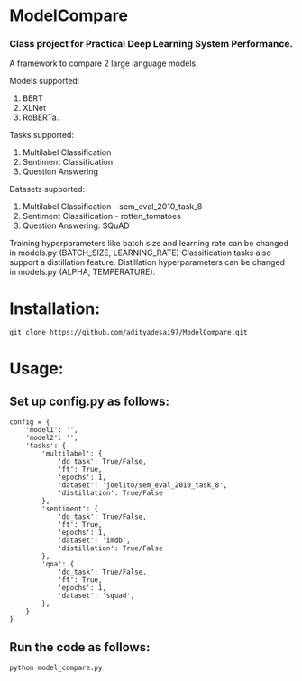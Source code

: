 # ModelCompare
### Class project for Practical Deep Learning System Performance.
A framework to compare 2 large language models.

Models supported:
1. BERT
2. XLNet
3. RoBERTa.

Tasks supported:
1. Multilabel Classification
2. Sentiment Classification
3. Question Answering

Datasets supported:
1. Multilabel Classification - sem_eval_2010_task_8
2. Sentiment Classification - rotten_tomatoes
3. Question Answering: SQuAD

Training hyperparameters like batch size and learning rate can be changed in models.py (BATCH_SIZE, LEARNING_RATE)
Classification tasks also support a distillation feature. Distillation hyperparameters can be changed in models.py (ALPHA, TEMPERATURE).

# Installation:
```
git clone https://github.com/adityadesai97/ModelCompare.git
```

# Usage:
## Set up config.py as follows:
```
config = {
    'model1': '',
    'model2': '',
    'tasks': {
        'multilabel': {
            'do_task': True/False,
            'ft': True,
            'epochs': 1,
            'dataset': 'joelito/sem_eval_2010_task_8',
            'distillation': True/False
        },
        'sentiment': {
            'do_task': True/False,
            'ft': True,
            'epochs': 1,
            'dataset': 'imdb',
            'distillation': True/False
        },
        'qna': {
            'do_task': True/False,
            'ft': True,
            'epochs': 1,
            'dataset': 'squad',
        },
    }
}
```
## Run the code as follows:
```
python model_compare.py
```
